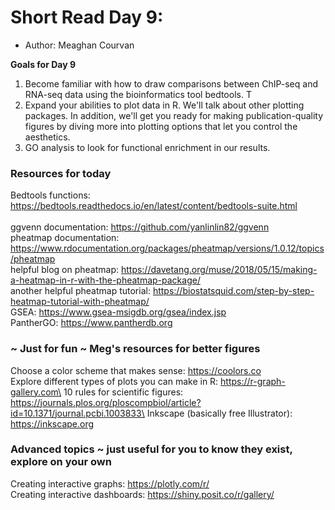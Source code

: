 # Short Read Day 9: 
- Author: Meaghan Courvan

**Goals for Day 9**
1. Become familiar with how to draw comparisons between ChIP-seq and RNA-seq data using the bioinformatics tool bedtools. T
2. Expand your abilities to plot data in R. We'll talk about other plotting packages. In addition, we'll get you ready for making publication-quality figures by diving more into plotting options that let you control the aesthetics. 
3. GO analysis to look for functional enrichment in our results. 

### Resources for today
Bedtools functions: https://bedtools.readthedocs.io/en/latest/content/bedtools-suite.html \
<br>
ggvenn documentation: https://github.com/yanlinlin82/ggvenn \
pheatmap documentation: https://www.rdocumentation.org/packages/pheatmap/versions/1.0.12/topics/pheatmap \
helpful blog on pheatmap: https://davetang.org/muse/2018/05/15/making-a-heatmap-in-r-with-the-pheatmap-package/ \
another helpful pheatmap tutorial: https://biostatsquid.com/step-by-step-heatmap-tutorial-with-pheatmap/
<br>
GSEA: https://www.gsea-msigdb.org/gsea/index.jsp \
PantherGO: https://www.pantherdb.org

### ~ Just for fun ~ Meg's resources for better figures
Choose a color scheme that makes sense: https://coolors.co \
Explore different types of plots you can make in R: https://r-graph-gallery.com\
10 rules for scientific figures: https://journals.plos.org/ploscompbiol/article?id=10.1371/journal.pcbi.1003833\
Inkscape (basically free Illustrator): https://inkscape.org 

### Advanced topics ~ just useful for you to know they exist, explore on your own
Creating interactive graphs: https://plotly.com/r/ \
Creating interactive dashboards: https://shiny.posit.co/r/gallery/
